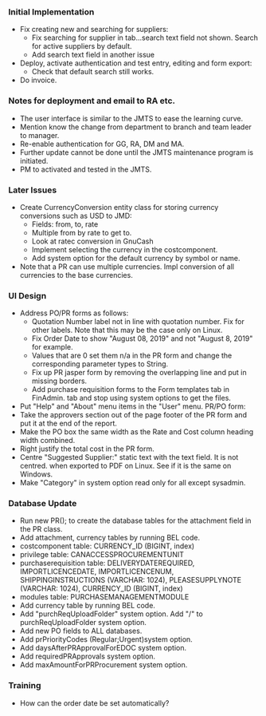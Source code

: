 ### Initial Implementation
- Fix creating new and searching for suppliers:
  * Fix searching for supplier in tab...search text field not shown. 
    Search for active suppliers by default.
  * Add search text field in another issue
- Deploy, activate authentication and test entry, editing and form export:
  * Check that default search still works.
- Do invoice.

### Notes for deployment and email to RA etc.
- The user interface is similar to the JMTS to ease the learning curve.
- Mention know the change from department to branch and team leader to manager. 
- Re-enable authentication for GG, RA, DM and MA.
- Further update cannot be done until the JMTS maintenance program is initiated.
- PM to activated and tested in the JMTS.

### Later Issues
- Create CurrencyConversion entity class for storing currency conversions such as USD to JMD:
  * Fields: from, to, rate
  * Multiple from by rate to get to.
  * Look at ratec conversion in GnuCash
  * Implement selecting the currency in the costcomponent.
  * Add system option for the default currency by symbol or name.
- Note that a PR can use multiple currencies. Impl conversion of all currencies to
  the base currencies.

### UI Design
- Address PO/PR forms as follows:
  * Quotation Number label not in line with quotation number. Fix for other labels.
    Note that this may be the case only on Linux.
  * Fix Order Date to show "August 08, 2019" and not "August 8, 2019" for example.
  * Values that are 0 set them n/a in the PR form and change the corresponding parameter types to String.
  * Fix up PR jasper form by removing the overlapping line and put in missing borders.
  * Add purchase requisition forms to the Form templates tab in FinAdmin. 
    tab and stop using system options to get the files.
- Put "Help" and "About" menu items in the "User" menu.
PR/PO form:
- Take the approvers section out of the page footer of the PR form and put it at the end of the report.
- Make the PO box the same width as the Rate and Cost column heading width combined.
- Right justify the total cost in the PR form.
- Centre "Suggested Supplier:" static text with the text field. It is not centred. 
  when exported to PDF on Linux. See if it is the same on Windows.
- Make "Category" in system option read only for all except sysadmin.

### Database Update
- Run new PR(); to create the database tables for the attachment field in the PR class.
- Add attachment, currency tables by running BEL code.
- costcomponent table: CURRENCY_ID (BIGINT, index)
- privilege table: CANACCESSPROCUREMENTUNIT
- purchaserequisition table: DELIVERYDATEREQUIRED, IMPORTLICENCEDATE, IMPORTLICENCENUM,
  SHIPPINGINSTRUCTIONS (VARCHAR: 1024), PLEASESUPPLYNOTE (VARCHAR: 1024),
  CURRENCY_ID (BIGINT, index)
- modules table: PURCHASEMANAGEMENTMODULE
- Add currency table by running BEL code.
- Add "purchReqUploadFolder" system option. Add "/" to purchReqUploadFolder system option.
- Add new PO fields to ALL databases.
- Add prPriorityCodes (Regular;Urgent)system option.
- Add daysAfterPRApprovalForEDOC system option.
- Add requiredPRApprovals system option.
- Add maxAmountForPRProcurement system option.


### Training
- How can the order date be set automatically?

